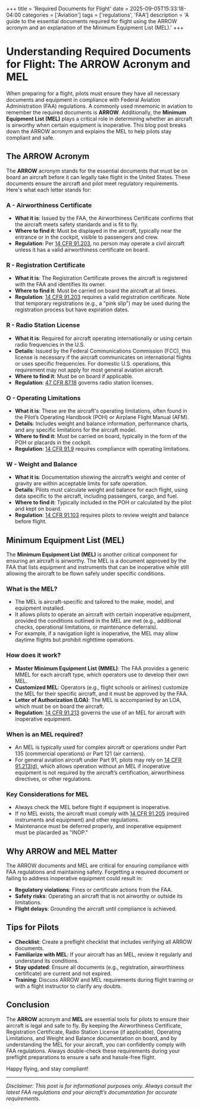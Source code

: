 +++
title = 'Required Documents for Flight'
date = 2025-09-05T15:33:18-04:00
categories = ['Aviation']
tags = ['regulations', 'FAA']
description = 'A guide to the essential documents required for flight using the ARROW acronym and an explanation of the Minimum Equipment List (MEL).'
+++
# Understanding Required Documents for Flight: The ARROW Acronym and MEL

When preparing for a flight, pilots must ensure they have all necessary documents and equipment in compliance with Federal Aviation Administration (FAA) regulations. A commonly used mnemonic in aviation to remember the required documents is **ARROW**. Additionally, the **Minimum Equipment List (MEL)** plays a critical role in determining whether an aircraft is airworthy when certain equipment is inoperative. This blog post breaks down the ARROW acronym and explains the MEL to help pilots stay compliant and safe.

## The ARROW Acronym

The **ARROW** acronym stands for the essential documents that must be on board an aircraft before it can legally take flight in the United States. These documents ensure the aircraft and pilot meet regulatory requirements. Here's what each letter stands for:

### **A - Airworthiness Certificate**
- **What it is**: Issued by the FAA, the Airworthiness Certificate confirms that the aircraft meets safety standards and is fit to fly.
- **Where to find it**: Must be displayed in the aircraft, typically near the entrance or in the cockpit, visible to passengers and crew.
- **Regulation**: Per [14 CFR 91.203](https://www.ecfr.gov/current/title-14/chapter-I/subchapter-F/part-91/subpart-C/section-91.203), no person may operate a civil aircraft unless it has a valid airworthiness certificate on board.

### **R - Registration Certificate**
- **What it is**: The Registration Certificate proves the aircraft is registered with the FAA and identifies its owner.
- **Where to find it**: Must be carried on board the aircraft at all times.
- **Regulation**: [14 CFR 91.203](https://www.ecfr.gov/current/title-14/chapter-I/subchapter-F/part-91/subpart-C/section-91.203) requires a valid registration certificate. Note that temporary registrations (e.g., a "pink slip") may be used during the registration process but have expiration dates.

### **R - Radio Station License**
- **What it is**: Required for aircraft operating internationally or using certain radio frequencies in the U.S.
- **Details**: Issued by the Federal Communications Commission (FCC), this license is necessary if the aircraft communicates on international flights or uses specific frequencies. For domestic U.S. operations, this requirement may not apply for most general aviation aircraft.
- **Where to find it**: Must be on board if applicable.
- **Regulation**: [47 CFR 87.18](https://www.ecfr.gov/current/title-47/chapter-I/subchapter-D/part-87/subpart-B/section-87.18) governs radio station licenses.

### **O - Operating Limitations**
- **What it is**: These are the aircraft's operating limitations, often found in the Pilot’s Operating Handbook (POH) or Airplane Flight Manual (AFM).
- **Details**: Includes weight and balance information, performance charts, and any specific limitations for the aircraft model.
- **Where to find it**: Must be carried on board, typically in the form of the POH or placards in the cockpit.
- **Regulation**: [14 CFR 91.9](https://www.ecfr.gov/current/title-14/chapter-I/subchapter-F/part-91/subpart-A/section-91.9) requires compliance with operating limitations.

### **W - Weight and Balance**
- **What it is**: Documentation showing the aircraft’s weight and center of gravity are within acceptable limits for safe operation.
- **Details**: Pilots must calculate weight and balance for each flight, using data specific to the aircraft, including passengers, cargo, and fuel.
- **Where to find it**: Typically included in the POH or calculated by the pilot and kept on board.
- **Regulation**: [14 CFR 91.103](https://www.ecfr.gov/current/title-14/chapter-I/subchapter-F/part-91/subpart-B/section-91.103) requires pilots to review weight and balance before flight.

## Minimum Equipment List (MEL)

The **Minimum Equipment List (MEL)** is another critical component for ensuring an aircraft is airworthy. The MEL is a document approved by the FAA that lists equipment and instruments that can be inoperative while still allowing the aircraft to be flown safely under specific conditions.

### **What is the MEL?**
- The MEL is aircraft-specific and tailored to the make, model, and equipment installed.
- It allows pilots to operate an aircraft with certain inoperative equipment, provided the conditions outlined in the MEL are met (e.g., additional checks, operational limitations, or maintenance deferrals).
- For example, if a navigation light is inoperative, the MEL may allow daytime flights but prohibit nighttime operations.

### **How does it work?**
- **Master Minimum Equipment List (MMEL)**: The FAA provides a generic MMEL for each aircraft type, which operators use to develop their own MEL.
- **Customized MEL**: Operators (e.g., flight schools or airlines) customize the MEL for their specific aircraft, and it must be approved by the FAA.
- **Letter of Authorization (LOA)**: The MEL is accompanied by an LOA, which must be on board the aircraft.
- **Regulation**: [14 CFR 91.213](https://www.ecfr.gov/current/title-14/chapter-I/subchapter-F/part-91/subpart-C/section-91.213) governs the use of an MEL for aircraft with inoperative equipment.

### **When is an MEL required?**
- An MEL is typically used for complex aircraft or operations under Part 135 (commercial operations) or Part 121 (air carriers).
- For general aviation aircraft under Part 91, pilots may rely on [14 CFR 91.213(d)](https://www.ecfr.gov/current/title-14/chapter-I/subchapter-F/part-91/subpart-C/section-91.213), which allows operation without an MEL if inoperative equipment is not required by the aircraft’s certification, airworthiness directives, or other regulations.

### **Key Considerations for MEL**
- Always check the MEL before flight if equipment is inoperative.
- If no MEL exists, the aircraft must comply with [14 CFR 91.205](https://www.ecfr.gov/current/title-14/chapter-I/subchapter-F/part-91/subpart-C/section-91.205) (required instruments and equipment) and other regulations.
- Maintenance must be deferred properly, and inoperative equipment must be placarded as "INOP."

## Why ARROW and MEL Matter

The ARROW documents and MEL are critical for ensuring compliance with FAA regulations and maintaining safety. Forgetting a required document or failing to address inoperative equipment could result in:
- **Regulatory violations**: Fines or certificate actions from the FAA.
- **Safety risks**: Operating an aircraft that is not airworthy or outside its limitations.
- **Flight delays**: Grounding the aircraft until compliance is achieved.

## Tips for Pilots
- **Checklist**: Create a preflight checklist that includes verifying all ARROW documents.
- **Familiarize with MEL**: If your aircraft has an MEL, review it regularly and understand its conditions.
- **Stay updated**: Ensure all documents (e.g., registration, airworthiness certificate) are current and not expired.
- **Training**: Discuss ARROW and MEL requirements during flight training or with a flight instructor to clarify any doubts.

## Conclusion

The **ARROW** acronym and **MEL** are essential tools for pilots to ensure their aircraft is legal and safe to fly. By keeping the Airworthiness Certificate, Registration Certificate, Radio Station License (if applicable), Operating Limitations, and Weight and Balance documentation on board, and by understanding the MEL for your aircraft, you can confidently comply with FAA regulations. Always double-check these requirements during your preflight preparations to ensure a safe and hassle-free flight.

Happy flying, and stay compliant!

---

*Disclaimer: This post is for informational purposes only. Always consult the latest FAA regulations and your aircraft’s documentation for accurate requirements.*
